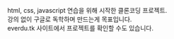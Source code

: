 html, css, javascript 연습을 위해 시작한 클론코딩 프로젝트.   
강의 없이 구글로 독학하며 만드는게 목표입니다.   
everdu.tk 사이트에서 프로젝트를 확인할 수도 있습니다.
